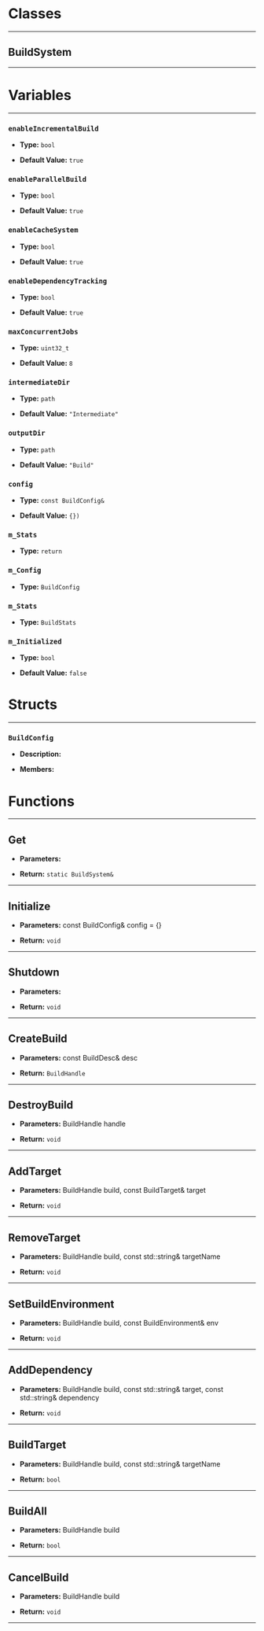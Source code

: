 # Classes
---

## BuildSystem
---




# Variables
---

### `enableIncrementalBuild`

- **Type:** `bool`

- **Default Value:** `true`



### `enableParallelBuild`

- **Type:** `bool`

- **Default Value:** `true`



### `enableCacheSystem`

- **Type:** `bool`

- **Default Value:** `true`



### `enableDependencyTracking`

- **Type:** `bool`

- **Default Value:** `true`



### `maxConcurrentJobs`

- **Type:** `uint32_t`

- **Default Value:** `8`



### `intermediateDir`

- **Type:** `path`

- **Default Value:** `"Intermediate"`



### `outputDir`

- **Type:** `path`

- **Default Value:** `"Build"`



### `config`

- **Type:** `const BuildConfig&`

- **Default Value:** `{})`



### `m_Stats`

- **Type:** `return`



### `m_Config`

- **Type:** `BuildConfig`



### `m_Stats`

- **Type:** `BuildStats`



### `m_Initialized`

- **Type:** `bool`

- **Default Value:** `false`




# Structs
---

### `BuildConfig`

- **Description:** 

- **Members:**




# Functions
---

## Get



- **Parameters:** 

- **Return:** `static BuildSystem&`

---

## Initialize



- **Parameters:** const BuildConfig& config = {}

- **Return:** `void`

---

## Shutdown



- **Parameters:** 

- **Return:** `void`

---

## CreateBuild



- **Parameters:** const BuildDesc& desc

- **Return:** `BuildHandle`

---

## DestroyBuild



- **Parameters:** BuildHandle handle

- **Return:** `void`

---

## AddTarget



- **Parameters:** BuildHandle build, const BuildTarget& target

- **Return:** `void`

---

## RemoveTarget



- **Parameters:** BuildHandle build, const std::string& targetName

- **Return:** `void`

---

## SetBuildEnvironment



- **Parameters:** BuildHandle build, const BuildEnvironment& env

- **Return:** `void`

---

## AddDependency



- **Parameters:** BuildHandle build, const std::string& target, 
                      const std::string& dependency

- **Return:** `void`

---

## BuildTarget



- **Parameters:** BuildHandle build, const std::string& targetName

- **Return:** `bool`

---

## BuildAll



- **Parameters:** BuildHandle build

- **Return:** `bool`

---

## CancelBuild



- **Parameters:** BuildHandle build

- **Return:** `void`

---
